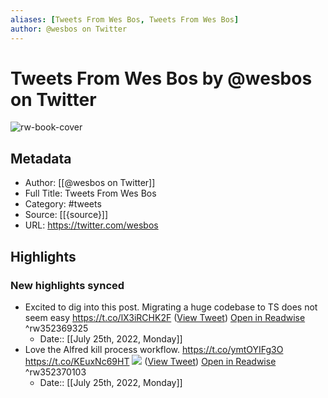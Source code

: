 ```yaml
---
aliases: [Tweets From Wes Bos, Tweets From Wes Bos]
author: @wesbos on Twitter
---
```

# Tweets From Wes Bos by @wesbos on Twitter

![rw-book-cover](https://pbs.twimg.com/profile_images/877525007185858562/7G9vGTca.jpg)

## Metadata
- Author: [[@wesbos on Twitter]]
- Full Title: Tweets From Wes Bos
- Category: #tweets
- Source: [[{source}]]
- URL: https://twitter.com/wesbos

## Highlights
### New highlights synced
- Excited to dig into this post. Migrating a huge codebase to TS does not seem easy https://t.co/lX3iRCHK2F ([View Tweet](https://twitter.com/wesbos/status/1382071826851979270)) [Open in Readwise](https://readwise.io/open/352369325) ^rw352369325
    - Date:: [[July 25th, 2022, Monday]]
- Love the Alfred kill process workflow. 
  https://t.co/ymtOYIFg3O https://t.co/KEuxNc69HT
  ![](https://pbs.twimg.com/media/EJ6IsBoXUAAv3fo.jpg) ([View Tweet](https://twitter.com/wesbos/status/1197545022121500675)) [Open in Readwise](https://readwise.io/open/352370103) ^rw352370103
    - Date:: [[July 25th, 2022, Monday]]
